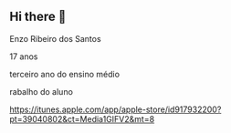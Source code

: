 ## Hi there 👋


Enzo Ribeiro dos Santos

17 anos 

terceiro ano do ensino médio 

rabalho do aluno 

https://itunes.apple.com/app/apple-store/id917932200?pt=39040802&ct=Media1GIFV2&mt=8

<!--
**EnzoDosSanto5/EnzoDosSanto5** is a ✨ _special_ ✨ repository because its `README.md` (this file) appears on your GitHub profile.

Here are some ideas to get you started:

- 🔭 I’m currently working on ...
- 🌱 I’m currently learning ...
- 👯 I’m looking to collaborate on ...
- C I’m looking for help with ...
- 💬 Ask me about ...
- 📫 How to reach me: ...
- 😄 Pronouns: ...
- ⚡ Fun fact: ...
-->
